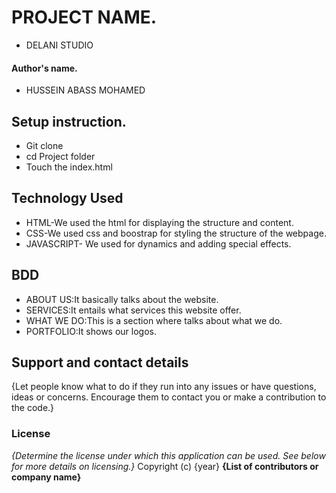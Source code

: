 # PROJECT NAME.
- DELANI STUDIO
#### Author's name.
- HUSSEIN ABASS MOHAMED
## Setup instruction.
- Git clone
- cd Project folder
- Touch the index.html
## Technology Used
- HTML-We used the html for displaying the structure and content.
- CSS-We used css and boostrap for styling the structure of the webpage.
- JAVASCRIPT- We used for dynamics and adding special effects.
## BDD
- ABOUT US:It basically talks about the website.
- SERVICES:It entails what services this website offer.
- WHAT WE DO:This is a section where talks about what we do.
- PORTFOLIO:It shows our logos.
## Support and contact details
{Let people know what to do if they run into any issues or have questions, ideas or concerns.  Encourage them to contact you or make a contribution to the code.}
### License
*{Determine the license under which this application can be used.  See below for more details on licensing.}*
Copyright (c) {year} **{List of contributors or company name}**